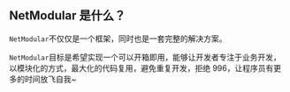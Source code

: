 ## NetModular 是什么？

`NetModular`不仅仅是一个框架，同时也是一套完整的解决方案。

`NetModular`目标是希望实现一个可以开箱即用，能够让开发者专注于业务开发，以模块化的方式，最大化的代码复用，避免重复开发，拒绝 996，让程序员有更多的时间放飞自我~
